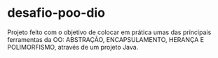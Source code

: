 # desafio-poo-dio

Projeto feito com o objetivo de colocar em prática umas das principais ferramentas da OO: ABSTRAÇÃO, ENCAPSULAMENTO, HERANÇA E POLIMORFISMO, através de um projeto Java.
